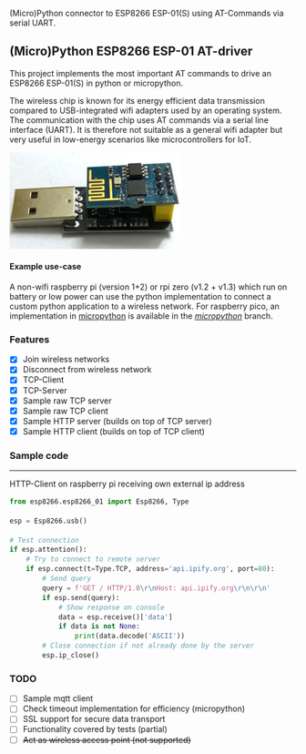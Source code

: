 (Micro)Python connector to ESP8266 ESP-01(S) using AT-Commands via serial UART.

## (Micro)Python ESP8266 ESP-01 AT-driver

This project implements the most important AT commands to drive an ESP8266 ESP-01(S) in python or micropython.

The wireless chip is known for its energy efficient data transmission compared to USB-integrated wifi adapters used by
an operating system. The communication with the chip uses AT commands via a serial line interface (UART). It is
therefore not suitable as a general wifi adapter but very useful in low-energy scenarios like microcontrollers for IoT.

![ESP8266 ESP-01 with usb adapter](img/esp8266_esp-01.jpg)

#### Example use-case

A non-wifi raspberry pi (version 1+2) or rpi zero (v1.2 + v1.3) which run on battery or low power can use the python
implementation to connect a custom python application to a wireless network. For raspberry pico, an implementation in
[micropython](https://micropython.org/) is available in the
[_micropython_](https://github.com/RalfHerzog/ESP8266-ESP01-python/tree/micropython) branch.

### Features

* [X] Join wireless networks
* [X] Disconnect from wireless network
* [X] TCP-Client
* [X] TCP-Server
* [X] Sample raw TCP server
* [X] Sample raw TCP client
* [X] Sample HTTP server (builds on top of TCP server)
* [X] Sample HTTP client (builds on top of TCP client)

### Sample code

---
HTTP-Client on raspberry pi receiving own external ip address

```python
from esp8266.esp8266_01 import Esp8266, Type

esp = Esp8266.usb()

# Test connection
if esp.attention():
    # Try to connect to remote server
    if esp.connect(t=Type.TCP, address='api.ipify.org', port=80):
        # Send query
        query = f'GET / HTTP/1.0\r\nHost: api.ipify.org\r\n\r\n'
        if esp.send(query):
            # Show response on console
            data = esp.receive()['data']
            if data is not None:
                print(data.decode('ASCII'))
        # Close connection if not already done by the server
        esp.ip_close()
```

### TODO

* [ ] Sample mqtt client
* [ ] Check timeout implementation for efficiency (micropython)
* [ ] SSL support for secure data transport
* [ ] Functionality covered by tests (partial)
* [ ] ~~Act as wireless access point (not supported)~~